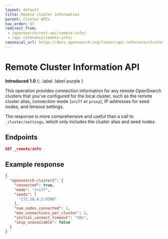 ```yaml
---
layout: default
title: Remote cluster information
parent: Cluster APIs
nav_order: 67
redirect_from: 
 - /opensearch/rest-api/remote-info/
 - /api-reference/remote-info/
canonical_url: https://docs.opensearch.org/latest/api-reference/cluster-api/remote-info/
---
```


# Remote Cluster Information API
**Introduced 1.0**
{: .label .label-purple }

This operation provides connection information for any remote OpenSearch clusters that you've configured for the local cluster, such as the remote cluster alias, connection mode (`sniff` or `proxy`), IP addresses for seed nodes, and timeout settings.

The response is more comprehensive and useful than a call to `_cluster/settings`, which only includes the cluster alias and seed nodes.


## Endpoints

```json
GET _remote/info
```

## Example response

```json
{
  "opensearch-cluster2": {
    "connected": true,
    "mode": "sniff",
    "seeds": [
      "172.28.0.2:9300"
    ],
    "num_nodes_connected": 1,
    "max_connections_per_cluster": 3,
    "initial_connect_timeout": "30s",
    "skip_unavailable": false
  }
}
```
